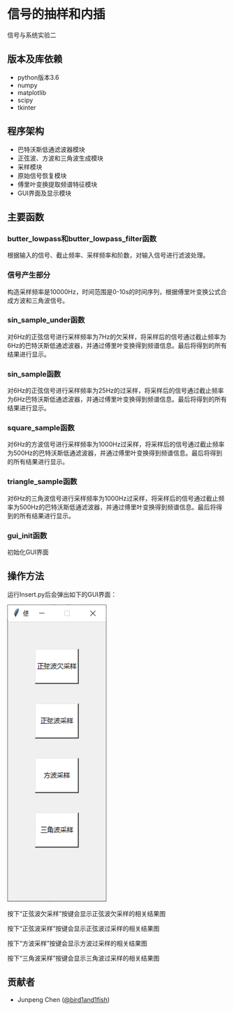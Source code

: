 # 信号的抽样和内插
信号与系统实验二

## 版本及库依赖
- python版本3.6
- numpy
- matplotlib
- scipy
- tkinter

## 程序架构
- 巴特沃斯低通滤波器模块
- 正弦波、方波和三角波生成模块
- 采样模块
- 原始信号恢复模块
- 傅里叶变换提取频谱特征模块
- GUI界面及显示模块

## 主要函数
### butter_lowpass和butter_lowpass_filter函数
根据输入的信号、截止频率、采样频率和阶数，对输入信号进行滤波处理。

### 信号产生部分
构造采样频率是10000Hz，时间范围是0-10s的时间序列，根据傅里叶变换公式合成方波和三角波信号。

### sin_sample_under函数
对6Hz的正弦信号进行采样频率为7Hz的欠采样，将采样后的信号通过截止频率为6Hz的巴特沃斯低通滤波器，并通过傅里叶变换得到频谱信息。最后将得到的所有结果进行显示。

### sin_sample函数
对6Hz的正弦信号进行采样频率为25Hz的过采样，将采样后的信号通过截止频率为6Hz巴特沃斯低通滤波器，并通过傅里叶变换得到频谱信息。最后将得到的所有结果进行显示。

### square_sample函数
对6Hz的方波信号进行采样频率为1000Hz过采样，将采样后的信号通过截止频率为500Hz的巴特沃斯低通滤波器，并通过傅里叶变换得到频谱信息。最后将得到的所有结果进行显示。

### triangle_sample函数
对6Hz的三角波信号进行采样频率为1000Hz过采样，将采样后的信号通过截止频率为500Hz的巴特沃斯低通滤波器，并通过傅里叶变换得到频谱信息。最后将得到的所有结果进行显示。

### gui_init函数
初始化GUI界面

## 操作方法
运行Insert.py后会弹出如下的GUI界面：

![GUI](./img/GUI.png)

按下“正弦波欠采样”按键会显示正弦波欠采样的相关结果图

按下“正弦波采样”按键会显示正弦波过采样的相关结果图

按下“方波采样”按键会显示方波过采样的相关结果图

按下“三角波采样”按键会显示三角波过采样的相关结果图

## 贡献者
- Junpeng Chen ([@bird1and1fish](https://github.com/bird1and1fish))
